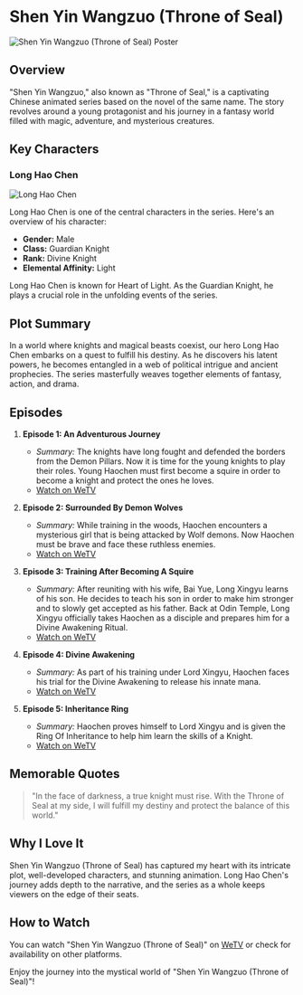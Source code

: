 # Shen Yin Wangzuo (Throne of Seal)

![Shen Yin Wangzuo (Throne of Seal) Poster](https://github.com/Zyzy08/app-dev/assets/151698288/552b57bc-a598-4094-b4c8-c697317f422c)

## Overview

"Shen Yin Wangzuo," also known as "Throne of Seal," is a captivating Chinese animated series based on the novel of the same name. The story revolves around a young protagonist and his journey in a fantasy world filled with magic, adventure, and mysterious creatures.

## Key Characters

### Long Hao Chen

![Long Hao Chen](https://github.com/Zyzy08/app-dev/assets/151698288/5a3e18dc-8274-4c39-88e6-338a2d5df094)

Long Hao Chen is one of the central characters in the series. Here's an overview of his character:

- **Gender:** Male
- **Class:** Guardian Knight
- **Rank:** Divine Knight
- **Elemental Affinity:** Light

Long Hao Chen is known for Heart of Light. As the Guardian Knight, he plays a crucial role in the unfolding events of the series.

## Plot Summary

In a world where knights and magical beasts coexist, our hero Long Hao Chen embarks on a quest to fulfill his destiny. As he discovers his latent powers, he becomes entangled in a web of political intrigue and ancient prophecies. The series masterfully weaves together elements of fantasy, action, and drama.

## Episodes

1. **Episode 1: An Adventurous Journey**
   - *Summary:* The knights have long fought and defended the borders from the Demon Pillars. Now it is time for the young knights to play their roles. Young Haochen must first become a squire in order to become a knight and protect the ones he loves.
   - [Watch on WeTV](https://wetv.vip/en/play/nxxyh0x1vp4nydt-Throne%20of%20Seal/a0042ke1gsn-EP1%3A%20Throne%20of%20Seal)

2. **Episode 2: Surrounded By Demon Wolves**
   - *Summary:* While training in the woods, Haochen encounters a mysterious girl that is being attacked by Wolf demons. Now Haochen must be brave and face these ruthless enemies.
   - [Watch on WeTV](https://wetv.vip/en/play/nxxyh0x1vp4nydt-Throne%20of%20Seal/d0042l5keop-EP2%3A%20Throne%20of%20Seal)

3. **Episode 3: Training After Becoming A Squire**
   - *Summary:* After reuniting with his wife, Bai Yue, Long Xingyu learns of his son. He decides to teach his son in order to make him stronger and to slowly get accepted as his father. Back at Odin Temple, Long Xingyu officially takes Haochen as a disciple and prepares him for a Divine Awakening Ritual.
   - [Watch on WeTV](https://wetv.vip/en/play/nxxyh0x1vp4nydt-Throne%20of%20Seal/i0042pboe0v-EP3%3A%20Throne%20of%20Seal)

4. **Episode 4: Divine Awakening**
   - *Summary:* As part of his training under Lord Xingyu, Haochen faces his trial for the Divine Awakening to release his innate mana.
   - [Watch on WeTV](https://wetv.vip/en/play/nxxyh0x1vp4nydt-Throne%20of%20Seal/g0042n5c5ma-EP4%3A%20Throne%20of%20Seal)

5. **Episode 5: Inheritance Ring**
   - *Summary:* Haochen proves himself to Lord Xingyu and is given the Ring Of Inheritance to help him learn the skills of a Knight.
   - [Watch on WeTV](https://wetv.vip/en/play/nxxyh0x1vp4nydt-Throne%20of%20Seal/f0042d23sk4-EP5%3A%20Throne%20of%20Seal)

## Memorable Quotes

> "In the face of darkness, a true knight must rise. With the Throne of Seal at my side, I will fulfill my destiny and protect the balance of this world."

## Why I Love It

Shen Yin Wangzuo (Throne of Seal) has captured my heart with its intricate plot, well-developed characters, and stunning animation. Long Hao Chen's journey adds depth to the narrative, and the series as a whole keeps viewers on the edge of their seats.

## How to Watch

You can watch "Shen Yin Wangzuo (Throne of Seal)" on [WeTV](https://wetv.vip/en) or check for availability on other platforms.

Enjoy the journey into the mystical world of "Shen Yin Wangzuo (Throne of Seal)"!

